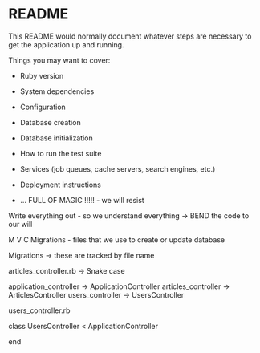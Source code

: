 # README

This README would normally document whatever steps are necessary to get the
application up and running.

Things you may want to cover:

* Ruby version

* System dependencies

* Configuration

* Database creation

* Database initialization

* How to run the test suite

* Services (job queues, cache servers, search engines, etc.)

* Deployment instructions

* ...
FULL OF MAGIC !!!!! - we will resist

Write everything out - so we understand everything -> BEND the code to our will

M V C
Migrations - files that we use to create or update database

Migrations -> these are tracked by file name

articles_controller.rb -> Snake case

application_controller -> ApplicationController
articles_controller -> ArticlesController
users_controller -> UsersController

users_controller.rb

class UsersController < ApplicationController

end
